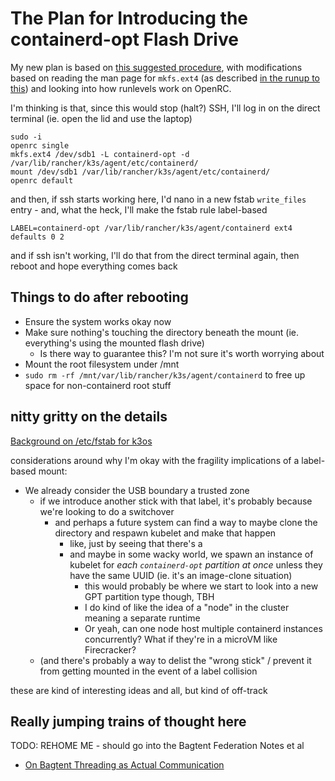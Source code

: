 # The Plan for Introducing the containerd-opt Flash Drive

My new plan is based on [this suggested procedure](https://unix.stackexchange.com/a/131318/7733), with modifications based on reading the man page for `mkfs.ext4` (as described [in the runup to this](e592bf80-3dd2-4689-934f-2374a487308d.md)) and looking into how runlevels work on OpenRC.

I'm thinking is that, since this would stop (halt?) SSH, I'll log in on the direct terminal (ie. open the lid and use the laptop)

```
sudo -i
openrc single
mkfs.ext4 /dev/sdb1 -L containerd-opt -d /var/lib/rancher/k3s/agent/etc/containerd/
mount /dev/sdb1 /var/lib/rancher/k3s/agent/etc/containerd/
openrc default
```

and then, if ssh starts working here, I'd nano in a new fstab `write_files` entry - and, what the heck, I'll make the fstab rule label-based

```
LABEL=containerd-opt /var/lib/rancher/k3s/agent/containerd ext4 defaults 0 2
```

and if ssh isn't working, I'll do that from the direct terminal again, then reboot and hope everything comes back

## Things to do after rebooting

- Ensure the system works okay now
- Make sure nothing's touching the directory beneath the mount (ie. everything's using the mounted flash drive)
  - Is there way to guarantee this? I'm not sure it's worth worrying about
- Mount the root filesystem under /mnt
- `sudo rm -rf /mnt/var/lib/rancher/k3s/agent/containerd` to free up space for non-containerd root stuff

## nitty gritty on the details

[Background on /etc/fstab for k3os](0292d606-98b7-4112-a23e-86365f18f59c.md)

considerations around why I'm okay with the fragility implications of a label-based mount:

- We already consider the USB boundary a trusted zone
  - if we introduce another stick with that label, it's probably because we're looking to do a switchover
    - and perhaps a future system can find a way to maybe clone the directory and respawn kubelet and make that happen
      - like, just by seeing that there's a
      - and maybe in some wacky world, we spawn an instance of kubelet for *each `containerd-opt` partition at once* unless they have the same UUID (ie. it's an image-clone situation)
        - this would probably be where we start to look into a new GPT partition type though, TBH
        - I do kind of like the idea of a "node" in the cluster meaning a separate runtime
        - Or yeah, can one node host multiple containerd instances concurrently? What if they're in a microVM like Firecracker?
  - (and there's probably a way to delist the "wrong stick" / prevent it from getting mounted in the event of a label collision

these are kind of interesting ideas and all, but kind of off-track

## Really jumping trains of thought here

TODO: REHOME ME - should go into the Bagtent Federation Notes et al

- [On Bagtent Threading as Actual Communication](72748c14-0bdf-4f93-8161-2cab797571f7.md)
